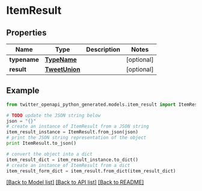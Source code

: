 # ItemResult


## Properties
Name | Type | Description | Notes
------------ | ------------- | ------------- | -------------
**typename** | [**TypeName**](TypeName.md) |  | [optional] 
**result** | [**TweetUnion**](TweetUnion.md) |  | [optional] 

## Example

```python
from twitter_openapi_python_generated.models.item_result import ItemResult

# TODO update the JSON string below
json = "{}"
# create an instance of ItemResult from a JSON string
item_result_instance = ItemResult.from_json(json)
# print the JSON string representation of the object
print ItemResult.to_json()

# convert the object into a dict
item_result_dict = item_result_instance.to_dict()
# create an instance of ItemResult from a dict
item_result_form_dict = item_result.from_dict(item_result_dict)
```
[[Back to Model list]](../README.md#documentation-for-models) [[Back to API list]](../README.md#documentation-for-api-endpoints) [[Back to README]](../README.md)


